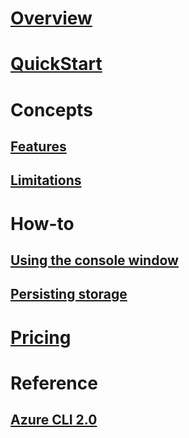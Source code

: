 # [Overview](overview.md)
# [QuickStart](acc-quickstart.md)

# Concepts
## [Features](acc-features.md)
## [Limitations](acc-limitations.md)

# How-to
## [Using the console window](acc-use-console-window.md)
## [Persisting storage](acc-persisting-storage.md)

# [Pricing](acc-pricing.md)

# Reference
## [Azure CLI 2.0](/cli/azure)